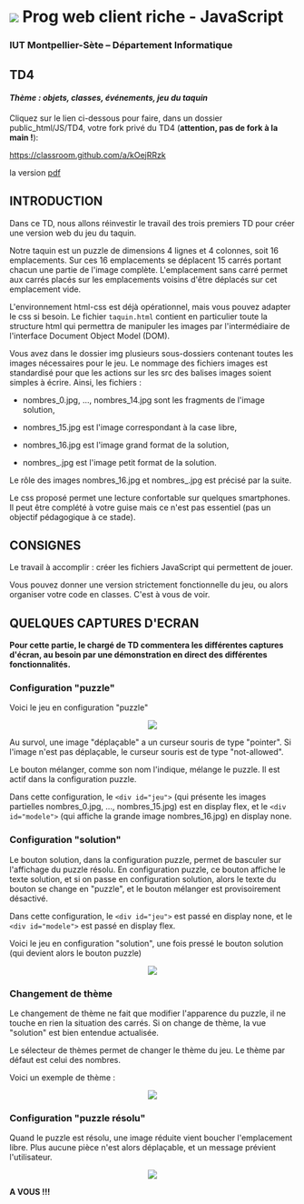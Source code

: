 # ![](ressources/logo.jpeg) Prog web client riche - JavaScript

### IUT Montpellier-Sète – Département Informatique

## TD4
#### _Thème : objets, classes, événements, jeu du taquin_

Cliquez sur le lien ci-dessous pour faire, dans un dossier public_html/JS/TD4, votre fork privé du TD4 (**attention, pas de fork à la main !**):

https://classroom.github.com/a/kOejRRzk

la version [pdf](ressources/td4.pdf)

## INTRODUCTION

Dans ce TD, nous allons réinvestir le travail des trois premiers TD pour créer une version web du jeu du taquin. 

Notre taquin est un puzzle de dimensions 4 lignes et 4 colonnes, soit 16 emplacements. Sur ces 16 emplacements se déplacent 15 carrés portant chacun une partie de l'image complète. L'emplacement sans carré permet aux carrés placés sur les emplacements voisins d'être déplacés sur cet emplacement vide.

L'environnement html-css est déjà opérationnel, mais vous pouvez adapter le css si besoin. Le fichier `taquin.html` contient en particulier toute la structure html qui permettra de manipuler les images par l'intermédiaire de l'interface Document Object Model (DOM). 

Vous avez dans le dossier img plusieurs sous-dossiers contenant toutes les images nécessaires pour le jeu. Le nommage des fichiers images est standardisé pour que les actions sur les src des balises images soient simples à écrire. Ainsi, les fichiers :

+ nombres_0.jpg, ..., nombres_14.jpg sont les fragments de l'image solution,

+ nombres_15.jpg est l'image correspondant à la case libre,

+ nombres_16.jpg est l'image grand format de la solution,

+ nombres_.jpg est l'image petit format de la solution.

Le rôle des images nombres_16.jpg et nombres_.jpg est précisé par la suite.

Le css proposé permet une lecture confortable sur quelques smartphones. Il peut être complété à votre guise mais ce n'est pas essentiel (pas un objectif pédagogique à ce stade).


## CONSIGNES

Le travail à accomplir : créer les fichiers JavaScript qui permettent de jouer. 

Vous pouvez donner une version strictement fonctionnelle du jeu, ou alors organiser votre code en classes. C'est à vous de voir. 


## QUELQUES CAPTURES D'ECRAN


**Pour cette partie, le chargé de TD commentera les différentes captures d'écran, au besoin par une démonstration en direct des différentes fonctionnalités.**


### Configuration "puzzle"

Voici le jeu en configuration "puzzle"

<p align="center">
   <img src="ressources/img0.png">
</p>

Au survol, une image "déplaçable" a un curseur souris de type "pointer". Si l'image n'est pas déplaçable, le curseur souris est de type "not-allowed".

Le bouton mélanger, comme son nom l'indique, mélange le puzzle. Il est actif dans la configuration puzzle.

Dans cette configuration, le `<div id="jeu">` (qui présente les images partielles nombres_0.jpg, ..., nombres_15.jpg) est en display flex, et le `<div id="modele">` (qui affiche la grande image nombres_16.jpg) en display none.


### Configuration "solution"

Le bouton solution, dans la configuration puzzle, permet de basculer sur l'affichage du puzzle résolu. En configuration puzzle, ce bouton affiche le texte solution, et si on passe en configuration solution, alors le texte du bouton se change en "puzzle", et le bouton mélanger est provisoirement désactivé.

Dans cette configuration, le `<div id="jeu">` est passé en display none, et le `<div id="modele">` est passé en display flex.

Voici le jeu en configuration "solution", une fois pressé le bouton solution (qui devient alors le bouton puzzle)

<p align="center">
   <img src="ressources/img0_1.png">
</p>


### Changement de thème

Le changement de thème ne fait que modifier l'apparence du puzzle, il ne touche en rien la situation des carrés. Si on change de thème, la vue "solution" est bien entendue actualisée. 

Le sélecteur de thèmes permet de changer le thème du jeu. Le thème par défaut est celui des nombres.

Voici un exemple de thème :

<p align="center">
   <img src="ressources/img3_1.png">
</p>


### Configuration "puzzle résolu"

Quand le puzzle est résolu, une image réduite vient boucher l'emplacement libre. Plus aucune pièce n'est alors déplaçable, et un message prévient l'utilisateur. 

<p align="center">
   <img src="ressources/img4.png">
</p>




**A VOUS !!!**

